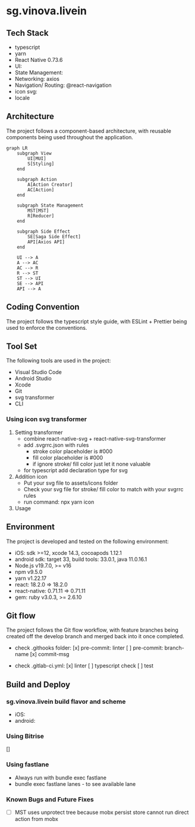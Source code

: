 # sg.vinova.livein

## Tech Stack

- typescript
- yarn
- React Native 0.73.6
- UI:
- State Management:
- Networking: axios
- Navigation/ Routing: @react-navigation
- icon svg:
- locale

## Architecture

The project follows a component-based architecture, with reusable components being used throughout the application.

```mermaid
graph LR
    subgraph View
        UI[MUI]
        S[Styling]
    end

    subgraph Action
        A[Action Creator]
        AC[Action]
    end

    subgraph State Management
        MST[MST]
        R[Reducer]
    end

    subgraph Side Effect
        SE[Saga Side Effect]
        API[Axios API]
    end

    UI --> A
    A --> AC
    AC --> R
    R --> ST
    ST --> UI
    SE --> API
    API --> A
```

## Coding Convention

The project follows the typescript style guide, with ESLint + Prettier being used to enforce the conventions.

## Tool Set

The following tools are used in the project:

- Visual Studio Code
- Android Studio
- Xcode
- Git
- svg transformer
- CLI

### Using icon svg transformer

1. Setting transformer
   - combine react-native-svg + react-native-svg-transformer
   - add .svgrrc.json with rules
     - stroke color placeholder is #000
     - fill color placeholder is #000
     - if ignore stroke/ fill color just let it none valuable
   - for typescript add declaration type for svg
2. Addition icon
   - Put your svg file to assets/icons folder
   - Check your svg file for stroke/ fill color to match with your svgrrc rules
   - run command: npx yarn icon
3. Usage

## Environment

The project is developed and tested on the following environment:

- iOS: sdk >=12, xcode 14.3, cocoapods 1.12.1
- android sdk: target 33, build tools: 33.0.1, java 11.0.16.1
- Node.js v19.7.0, >= v16
- npm v9.5.0
- yarn v1.22.17
- react: 18.2.0 => 18.2.0
- react-native: 0.71.11 => 0.71.11
- gem: ruby v3.0.3, >= 2.6.10

## Git flow

The project follows the Git flow workflow, with feature branches being created off the develop branch and merged back into it once completed.

- check .githooks folder:
  [x] pre-commit: linter
  [ ] pre-commit: branch-name
  [x] commit-msg

- check .gitlab-ci.yml:
  [x] linter
  [ ] typescript check
  [ ] test

## Build and Deploy

### sg.vinova.livein build flavor and scheme

- iOS:
- android:

### Using Bitrise

[]

### Using fastlane

- Always run with bundle exec fastlane
- bundle exec fastlane lanes - to see available lane

### Known Bugs and Future Fixes

- [ ] MST uses unprotect tree because mobx persist store cannot run direct action from mobx

